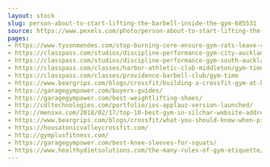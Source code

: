 ```yaml
---
layout: stock
slug: person-about-to-start-lifting-the-barbell-inside-the-gym-685531
source: https://www.pexels.com/photo/person-about-to-start-lifting-the-barbell-inside-the-gym-685531/
pages:
- https://www.tysonmendes.com/stop-burning-core-ensure-gym-rats-leave-contracts/
- https://classpass.com/studios/discipline-performance-gym-city-auckland
- https://classpass.com/studios/discipline-performance-gym-south-auckland
- https://classpass.com/classes/harbor-athletic-club-middleton/gym-time
- https://classpass.com/classes/providence-barbell-club/gym-time
- https://www.beargrips.com/blogs/crossfit/building-a-crossfit-gym-at-home
- https://garagegympower.com/buyers-guides/
- https://garagegympower.com/best-weightlifting-shoes/
- http://cdltechnologies.com/portfolio/ios-applauz-version-launched/
- http://mensxo.com/2018/02/17/top-10-best-gym-in-silchar-website-address-and-contact-no/
- https://www.beargrips.com/blogs/crossfit/what-you-should-know-when-picking-weights-in-crossfit-gym
- https://housatonicvalleycrossfit.com/
- http://gymplusfitness.com/
- https://garagegympower.com/best-knee-sleeves-for-squats/
- https://www.healthydietsolutions.com/the-many-rules-of-gym-etiquette/
---
```

